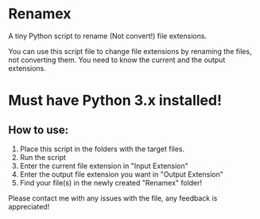 # Renamex
A tiny Python script to rename (Not convert!) file extensions.

You can use this script file to change file extensions by renaming the files, not converting them. You need to know the current and the output extensions.

# Must have Python 3.x installed!

How to use:
------------
1. Place this script in the folders with the target files.
2. Run the script
3. Enter the current file extension in "Input Extension"
4. Enter the output file extension you want in "Output Extension"
5. Find your file(s) in the newly created "Renamex" folder!

Please contact me with any issues with the file, any feedback is appreciated!
